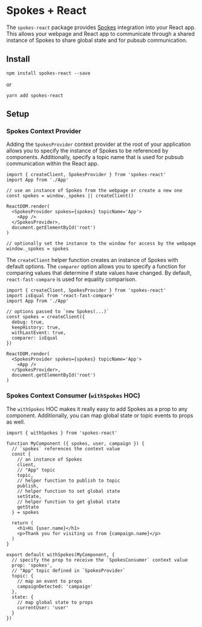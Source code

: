 # Spokes + React

The `spokes-react` package provides [Spokes](https://github.com/joelvh/spokes) integration into your React app. This allows your webpage and React app to communicate through a shared instance of Spokes to share global state and for pubsub communication.

## Install

`npm install spokes-react --save`

or

`yarn add spokes-react`

## Setup

### Spokes Context Provider

Adding the `SpokesProvider` context provider at the root of your application allows you to specify the instance of Spokes to be referenced by components. Additionally, specify a topic name that is used for pubsub communication within the React app.

```es6
import { createClient, SpokesProvider } from 'spokes-react'
import App from './App'

// use an instance of Spokes from the webpage or create a new one
const spokes = window._spokes || createClient()

ReactDOM.render(
  <SpokesProvider spokes={spokes} topicName='App'>
    <App />
  </SpokesProvider>,
  document.getElementById('root')
)

// optionally set the instance to the window for access by the webpage
window._spokes = spokes
```

The `createClient` helper function creates an instance of Spokes with default options. The `comparer` option allows you to specify a function for comparing values that determine if state values have changed. By default, `react-fast-compare` is used for equality comparison.

```es6
import { createClient, SpokesProvider } from 'spokes-react'
import isEqual from 'react-fast-compare'
import App from './App'

// options passed to `new Spokes(...)`
const spokes = createClient({
  debug: true,
  keepHistory: true,
  withLastEvent: true,
  comparer: isEqual
})

ReactDOM.render(
  <SpokesProvider spokes={spokes} topicName='App'>
    <App />
  </SpokesProvider>,
  document.getElementById('root')
)
```

### Spokes Context Consumer (`withSpokes` HOC)

The `withSpokes` HOC makes it really easy to add Spokes as a prop to any component. Additionally, you can map global state or topic events to props as well.

```es6
import { withSpokes } from 'spokes-react'

function MyComponent ({ spokes, user, campaign }) {
  // `spokes` references the context value
  const {
    // an instance of Spokes
    client,
    // "App" topic
    topic,
    // helper function to publish to topic
    publish,
    // helper function to set global state
    setState,
    // helper function to get global state
    getState
  } = spokes

  return (
    <h1>Hi {user.name}</h1>
    <p>Thank you for visiting us from {campaign.name}</p>
  )
}

export default withSpokes(MyComponent, {
  // specify the prop to receive the `SpokesConsumer` context value
  prop: 'spokes',
  // "App" topic defined in `SpokesProvider`
  topic: {
    // map an event to props
    campaignDetected: 'campaign'
  },
  state: {
    // map global state to props
    currentUser: 'user'
  }
})
```
